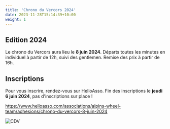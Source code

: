 ```yaml
---
title: 'Chrono du Vercors 2024'
date: 2023-11-28T15:14:39+10:00
weight: 1
---
```


## Edition 2024

Le chrono du Vercors aura lieu le **8 juin 2024**. Départs toutes les minutes en individuel à partir de 12h, suivi des gentlemen. Remise des prix à partir de 16h. 

## Inscriptions

Pour vous inscrire, rendez-vous sur HelloAsso. Fin des inscriptions le **jeudi 6 juin 2024**, pas d'inscriptions sur place !

https://www.helloasso.com/associations/alpins-wheel-team/adhesions/chrono-du-vercors-8-juin-2024

![CDV](/images/chrono/chrono_2024.png)
